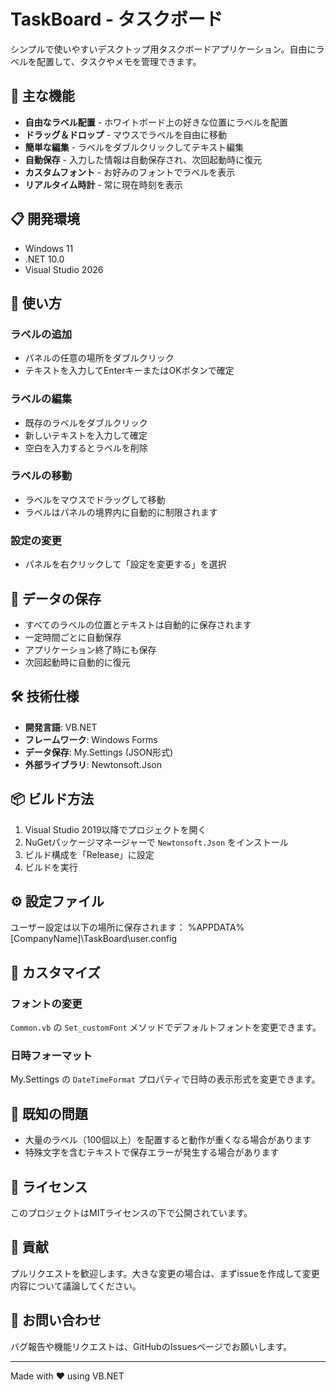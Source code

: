 # TaskBoard - タスクボード

シンプルで使いやすいデスクトップ用タスクボードアプリケーション。自由にラベルを配置して、タスクやメモを管理できます。

## 🌟 主な機能

- **自由なラベル配置** - ホワイトボード上の好きな位置にラベルを配置
- **ドラッグ＆ドロップ** - マウスでラベルを自由に移動
- **簡単な編集** - ラベルをダブルクリックしてテキスト編集
- **自動保存** - 入力した情報は自動保存され、次回起動時に復元
- **カスタムフォント** - お好みのフォントでラベルを表示
- **リアルタイム時計** - 常に現在時刻を表示

## 📋 開発環境

- Windows 11
- .NET 10.0
- Visual Studio 2026

## 🚀 使い方

### ラベルの追加
- パネルの任意の場所をダブルクリック
- テキストを入力してEnterキーまたはOKボタンで確定

### ラベルの編集
- 既存のラベルをダブルクリック
- 新しいテキストを入力して確定
- 空白を入力するとラベルを削除

### ラベルの移動
- ラベルをマウスでドラッグして移動
- ラベルはパネルの境界内に自動的に制限されます

### 設定の変更
- パネルを右クリックして「設定を変更する」を選択

## 💾 データの保存

- すべてのラベルの位置とテキストは自動的に保存されます
- 一定時間ごとに自動保存
- アプリケーション終了時にも保存
- 次回起動時に自動的に復元

## 🛠️ 技術仕様

- **開発言語**: VB.NET
- **フレームワーク**: Windows Forms
- **データ保存**: My.Settings (JSON形式)
- **外部ライブラリ**: Newtonsoft.Json

## 📦 ビルド方法

1. Visual Studio 2019以降でプロジェクトを開く
2. NuGetパッケージマネージャーで `Newtonsoft.Json` をインストール
3. ビルド構成を「Release」に設定
4. ビルドを実行

## ⚙️ 設定ファイル

ユーザー設定は以下の場所に保存されます：
%APPDATA%[CompanyName]\TaskBoard\user.config


## 🎨 カスタマイズ

### フォントの変更
`Common.vb` の `Set_customFont` メソッドでデフォルトフォントを変更できます。

### 日時フォーマット
My.Settings の `DateTimeFormat` プロパティで日時の表示形式を変更できます。

## 🐛 既知の問題

- 大量のラベル（100個以上）を配置すると動作が重くなる場合があります
- 特殊文字を含むテキストで保存エラーが発生する場合があります

## 📄 ライセンス

このプロジェクトはMITライセンスの下で公開されています。

## 🤝 貢献

プルリクエストを歓迎します。大きな変更の場合は、まずissueを作成して変更内容について議論してください。

## 📧 お問い合わせ

バグ報告や機能リクエストは、GitHubのIssuesページでお願いします。

---

Made with ❤️ using VB.NET
